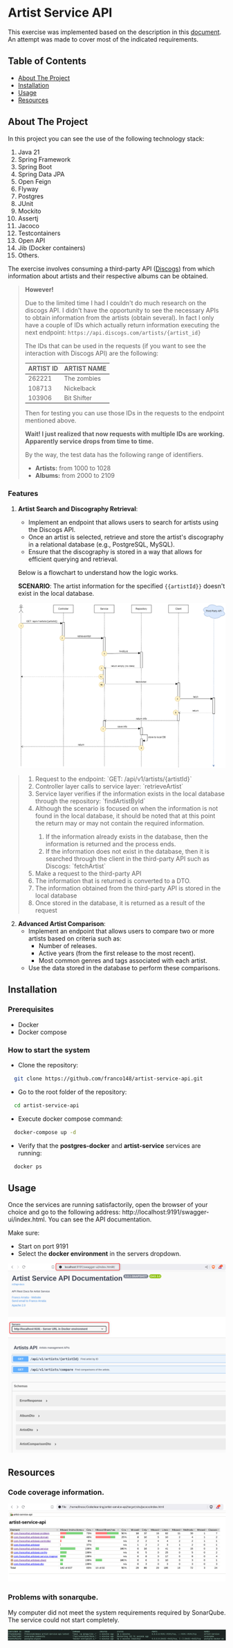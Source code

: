 # Artist Service API

This exercise was implemented based on the description in 
this [document](https://clarahub.notion.site/Backend-Challenge-10611d068efc80719ba8edbfbbfaa241). An 
attempt was made to cover most of the indicated requirements.

## Table of Contents
- [About The Project](#about-the-project)
- [Installation](#installation)
- [Usage](#usage)
- [Resources](#resources)

## About The Project

In this project you can see the use of the following technology stack:
1. Java 21
2. Spring Framework
3. Spring Boot
4. Spring Data JPA
5. Open Feign
6. Flyway
7. Postgres
8. JUnit
9. Mockito
10. Assertj
11. Jacoco
12. Testcontainers
13. Open API
14. Jib (Docker containers)
15. Others.

The exercise involves consuming a third-party API ([Discogs](https://www.discogs.com/)) from which information 
about artists and their respective albums can be obtained.

> **However!**
> 
> Due to the limited time I had I couldn't do much research on the discogs API. I didn't have the 
> opportunity to see the necessary APIs to obtain information from the artists (obtain several). 
> In fact I only have a couple of IDs which actually return information executing the next 
> endpoint: `https://api.discogs.com/artists/{artist_id}`
> 
> The IDs that can be used in the requests (if you want to see the interaction with Discogs API) are the following:
> 
> | ARTIST ID | ARTIST NAME |
> |:----------|:------------|
> | 262221    | The zombies |
> | 108713    | Nickelback  |
> | 103906    | Bit Shifter |
> Then for testing you can use those IDs in the requests to the endpoint mentioned above.
> 
> **Wait! I just realized that now requests with multiple IDs are working. Apparently service drops from time to time.**
> 
> By the way, the test data has the following range of identifiers.
> - **Artists:** from 1000 to 1028
> - **Albums:** from 2000 to 2109

### Features
1. **Artist Search and Discography Retrieval**:
    - Implement an endpoint that allows users to search for artists using the Discogs API.
    - Once an artist is selected, retrieve and store the artist's discography in a relational database (e.g., PostgreSQL, MySQL).
    - Ensure that the discography is stored in a way that allows for efficient querying and retrieval.

    
   Below is a flowchart to understand how the logic works.

   **SCENARIO**: The artist information for the specified `{{artistId}}` doesn't exist in the local database.

   ![Find artist by ID flowchart](/docs/images/find-artist-by-id-flowchart.png)

> <ol> 
>  <li>Request to the endpoint: `GET: /api/v1/artists/{artistId}`</li>
>  <li>Controller layer calls to service layer: `retrieveArtist`</li>
>  <li>Service layer verifies if the information exists in the local database through the repository: `findArtistById`</li>
>  <li>Although the scenario is focused on when the information is not found in the local database, it should be noted that at this point the return may or may not contain the required information.</li>
>    <ol>
>      <li>If the information already exists in the database, then the information is returned and the process ends.</li>
>      <li>If the information does not exist in the database, then it is searched through the client in the third-party API such as Discogs: `fetchArtist`</li>
>    </ol>
>  <li>Make a request to the third-party API</li>
>  <li>The information that is returned is converted to a DTO.</li>
>  <li>The information obtained from the third-party API is stored in the local database</li>
>  <li>Once stored in the database, it is returned as a result of the request</li>
> </ol>

2. **Advanced Artist Comparison**:
    - Implement an endpoint that allows users to compare two or more artists based on criteria such as:
        - Number of releases.
        - Active years (from the first release to the most recent).
        - Most common genres and tags associated with each artist.
    - Use the data stored in the database to perform these comparisons.

## Installation

### Prerequisites
- Docker
- Docker compose

### How to start the system
- Clone the repository:
```bash 
  git clone https://github.com/franco148/artist-service-api.git
```
- Go to the root folder of the repository: 
```bash
  cd artist-service-api
```
- Execute docker compose command:
```bash
  docker-compose up -d
```
- Verify that the **postgres-docker** and **artist-service** services are running:
```bash
  docker ps
```


## Usage
Once the services are running satisfactorily, open the browser of your choice and go to the 
following address: http://localhost:9191/swagger-ui/index.html. You can see the API documentation.

Make sure:
- Start on port 9191
- Select the **docker environment** in the servers dropdown.

![Artist Service API Documentation](/docs/images/open-api-docs.png)


## Resources

### Code coverage information.

![Jacoco code coverage](/docs/images/code-coverage-with-jacoco.png)

### Problems with sonarqube. 
My computer did not meet the system requirements required by SonarQube. The service could not start completely.

![SonarQube issues](/docs/images/sonarqube-not-starting.png)

